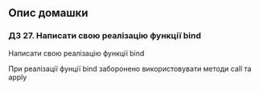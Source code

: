 ## Опис домашки

### ДЗ 27. Написати свою реалізацію функції bind 

Написати свою реалізацію функції bind

При реалізації фунції bind заборонено використовувати методи call та apply
